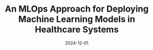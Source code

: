---
title: " An MLOps Approach for Deploying Machine Learning Models in Healthcare Systems "
collection: publications
category: conferences
permalink: /publication/2024-12-01-An-MLOps-Approach-for-Deploying-Machine-Learning-Models-in-Healthcare-Systems-
date: 2024-12-01
venue: 'In Proc. of 2024 IEEE International Conference on Bioinformatics and Biomedicine (BIBM)'
citation: ' Giulio Mallardi,  Fabio Calefato,  Luigi Quaranta,  Filippo Lanubile, &quot; An MLOps Approach for Deploying Machine Learning Models in Healthcare Systems .&quot; <i>In Proc. of 2024 IEEE International Conference on Bioinformatics and Biomedicine (BIBM)</i>, 2024.'
---